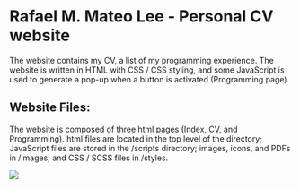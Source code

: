 # Rafael M. Mateo Lee - Personal CV website

The website contains my CV, a list of my programming experience. The website is written in HTML with CSS / CSS styling, and some JavaScript is used to generate a pop-up when a button is activated (Programming page).

## Website Files:

The website is composed of three html pages (Index, CV, and Programming). html files are located in the top level of the directory; JavaScript files are stored in the /scripts directory; images, icons, and PDFs in /images; and CSS / SCSS files in /styles.

![](https://user-images.githubusercontent.com/62458624/93011442-592ede80-f564-11ea-8f1b-f2ca1127def6.png)
